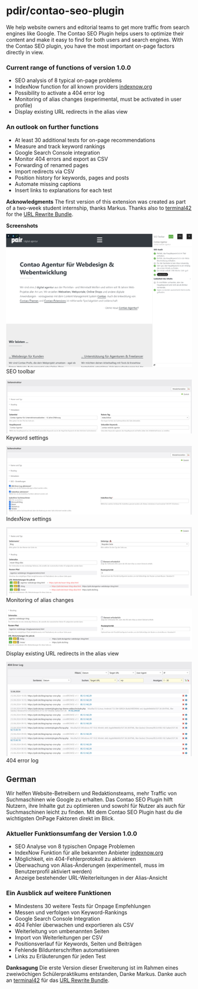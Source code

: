 
# pdir/contao-seo-plugin

We help website owners and editorial teams to get more traffic from search engines like Google. The Contao SEO Plugin
helps users to optimize their content and make it easy to find for both users and search engines. With the Contao SEO
plugin, you have the most important on-page factors directly in view.

### Current range of functions of version 1.0.0
- SEO analysis of 8 typical on-page problems
- IndexNow function for all known providers [indexnow.org](https://www.indexnow.org/faq)
- Possibility to activate a 404 error log
- Monitoring of alias changes (experimental, must be activated in user profile)
- Display existing URL redirects in the alias view

### An outlook on further functions
- At least 30 additional tests for on-page recommendations
- Measure and track keyword rankings
- Google Search Console integration
- Monitor 404 errors and export as CSV
- Forwarding of renamed pages
- Import redirects via CSV
- Position history for keywords, pages and posts
- Automate missing captions
- Insert links to explanations for each test

**Acknowledgments**
The first version of this extension was created as part of a two-week student internship, thanks Markus.
Thanks also to [terminal42](https://github.com/terminal42/) for the [URL Rewrite Bundle](https://github.com/terminal42/contao-url-rewrite).

**Screenshots**

![SEO toolbar](_docs/screenshots/seo-toolbar.png)
SEO toolbar

![Keyword settings](_docs/screenshots/keyword-settings.png)
Keyword settings

![IndexNow settings](_docs/screenshots/indexnow-settings.png)
IndexNow settings

![Monitoring of alias changes](_docs/screenshots/alias-rewrite-example.png)
Monitoring of alias changes

![Display existing URL redirects in the alias view](_docs/screenshots/url-rewrites-for-given-page.png)
Display existing URL redirects in the alias view

![404 error log](_docs/screenshots/404-error-log.png)
404 error log

## German

Wir helfen Website-Betreibern und Redaktionsteams, mehr Traffic von Suchmaschinen wie Google zu erhalten. Das Contao SEO
Plugin hilft Nutzern, ihre Inhalte gut zu optimieren und sowohl für Nutzer als auch für Suchmaschinen leicht zu finden.
Mit dem Contao SEO Plugin hast du die wichtigsten OnPage Faktoren direkt im Blick.

### Aktueller Funktionsumfang der Version 1.0.0
- SEO Analyse von 8 typischen Onpage Problemen
- IndexNow Funktion für alle bekannten Anbieter [indexnow.org](https://www.indexnow.org/de_de/faq)
- Möglichkeit, ein 404-Fehlerprotokoll zu aktivieren
- Überwachung von Alias-Änderungen (experimentell, muss im Benutzerprofil aktiviert werden)
- Anzeige bestehender URL-Weiterleitungen in der Alias-Ansicht

### Ein Ausblick auf weitere Funktionen
- Mindestens 30 weitere Tests für Onpage Empfehlungen
- Messen und verfolgen von Keyword-Rankings
- Google Search Console Integration
- 404 Fehler überwachen und exportieren als CSV
- Weiterleitung von umbenannten Seiten
- Import von Weiterleitungen per CSV
- Positionsverlauf für Keywords, Seiten und Beiträgen
- Fehlende Bildunterschriften automatisieren
- Links zu Erläuterungen für jeden Test

**Danksagung**
Die erste Version dieser Erweiterung ist im Rahmen eines zweiwöchigen Schülerpraktikums entstanden, Danke Markus.
Danke auch an [terminal42](https://github.com/terminal42/) für das [URL Rewrite Bundle](https://github.com/terminal42/contao-url-rewrite).
